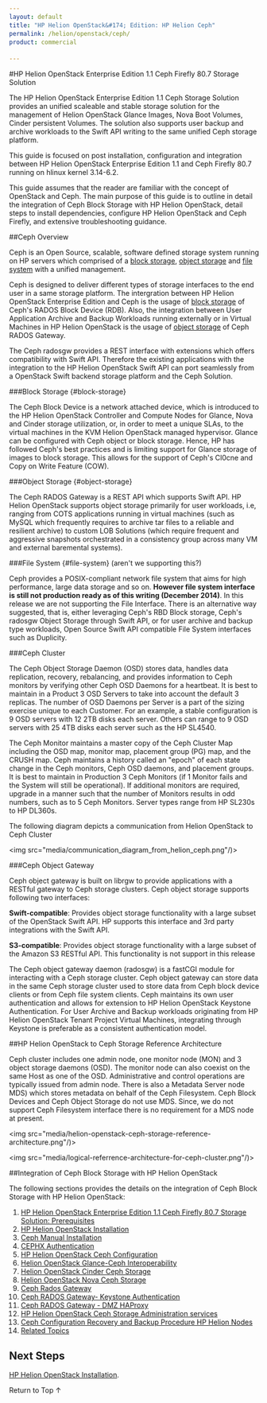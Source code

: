 ```yaml
---
layout: default
title: "HP Helion OpenStack&#174; Edition: HP Helion Ceph"
permalink: /helion/openstack/ceph/
product: commercial

---
```

<!--UNDER REVISION-->


<script>

function PageRefresh {
onLoad="window.refresh"
}

PageRefresh();

</script>
<!--
<p style="font-size: small;"> <a href="/helion/openstack/install-beta/kvm/">&#9664; PREV</a> | <a href="/helion/openstack/install-beta-overview/">&#9650; UP</a> | <a href="/helion/openstack/install-beta/esx/">NEXT &#9654;</a> </p>
-->


#HP Helion OpenStack Enterprise Edition 1.1 Ceph Firefly 80.7 Storage Solution 


The HP Helion OpenStack Enterprise Edition 1.1 Ceph Storage Solution provides an unified scaleable and stable storage solution for the management of Helion OpenStack Glance Images, Nova Boot Volumes, Cinder persistent Volumes. The solution also supports user backup and archive workloads to the Swift API writing to the same unified Ceph storage platform. 

This guide is focused on post installation, configuration and integration between HP Helion OpenStack Enterprise Edition 1.1 and Ceph Firefly 80.7 running on hlinux kernel 3.14-6.2.


This guide assumes that the reader are familiar with the concept of OpenStack and Ceph. The main purpose of this guide is to outline in detail the integration of Ceph Block Storage with HP Helion OpenStack, detail steps to install dependencies, configure HP Helion OpenStack and Ceph Firefly, and extensive troubleshooting guidance.

<!---Although installation steps are outlined, these are mostly as validity checks for dependencies. Most Enterprise Customers should have HP size and assist with the installation of HP Helion OpenStack Enterprise Edition 1.1, and Inktank size and assist with the installation of Ceph Firefly 80.7. --->


##Ceph Overview

Ceph is an Open Source, scalable, software defined storage system running on HP servers which comprised of a  [block storage](#block-storage), [object storage](#object-storage) and [file system](#file-system) with a unified management. <!---HP is committed to contribute to OpenStack integration with  management and extensions to Ceph Open Source Storage as a Solution.--->

Ceph is designed to deliver different types of storage interfaces to the end user in a same storage platform. The intergration between HP Helion OpenStack Enterprise Edition and Ceph is the usage of [block storage](#block-storage) of Ceph's RADOS Block Device (RDB). Also, the integration between User Application Archive and Backup Workloads running externally or in Virtual Machines in HP Helion OpenStack is the usage of [object storage](#object-storage) of Ceph RADOS Gateway.

The Ceph radosgw provides a REST interface with extensions which offers compatibility with Swift API. Therefore the existing applications with the integration to the HP Helion OpenStack Swift API can port seamlessly from a OpenStack Swift backend storage platform and the Ceph Solution.


###Block Storage {#block-storage}

The Ceph Block Device is a network attached device, which is introduced to the HP Helion OpenStack Controller and Compute Nodes for Glance, Nova and Cinder storage utilization, or, in order to meet a unique SLAs, to the virtual machines in the KVM Helion OpenStack managed hypervisor. Glance can be configured with Ceph object or block storage. Hence, HP has followed Ceph's best practices and is limiting support for Glance storage of images to block storage. This allows for the support of Ceph's Cl0cne and Copy on Write Feature (COW).


###Object Storage {#object-storage}

The Ceph RADOS Gateway is a REST API which supports Swift API. HP Helion OpenStack supports object storage primarily for user workloads, i.e, ranging from COTS applications running in virtual machines (such as MySQL which frequently requires to archive tar files to a reliable and resilient archive) to custom LOB Solutions (which require frequent and aggressive snapshots orchestrated in a consistency group across many VM and external baremental systems).


###File System {#file-system} (aren't we supporting this?)

Ceph provides a POSIX-compliant network file system that aims for high performance, large data storage and so on. **However file system interface is still not production ready as of this writing (December 2014)**. In this release we are not supporting the File Interface. There is an alternative way suggested, that is, either leveraging Ceph's RBD Block storage, Ceph's radosgw Object Storage through Swift API, or for user archive and backup type workloads, Open Source Swift API compatible File System interfaces such as Duplicity.

###Ceph Cluster

The Ceph Object Storage Daemon (OSD) stores data, handles data replication, recovery, rebalancing, and provides information to Ceph monitors by verifying other Ceph OSD Daemons for a heartbeat. It is best to maintain in a Product 3 OSD Servers to take into account the default 3 replicas. The number of OSD Daemons per Server is a part of the sizing exercise unique to each Customer. For an example, a stable configuration is 9 OSD servers with 12 2TB disks each server. Others can range to 9 OSD servers with 25 4TB disks each server such as the HP SL4540.

The Ceph Monitor maintains a master copy of the Ceph Cluster Map including the OSD map, monitor map, placement group (PG) map, and the CRUSH map. Ceph maintains a history called an "epoch" of each state change in the Ceph monitors, Ceph OSD daemons, and placement groups. It is best to maintain in Production 3 Ceph Monitors (if 1 Monitor fails and the System will still be operational). If additional monitors are required, upgrade in a manner such that the number of Monitors results in odd numbers, such as to 5 Ceph Monitors. Server types range from HP SL230s to HP DL360s.




The following diagram depicts a communication from Helion OpenStack to Ceph Cluster


<img src="media/communication_diagram_from_helion_ceph.png"/)>


###Ceph Object Gateway

Ceph object gateway is built on librgw to provide applications with a RESTful gateway to Ceph storage clusters. Ceph object storage supports following two interfaces:

**Swift-compatible**: Provides object storage functionality with a large subset of the OpenStack Swift API. HP supports this interface and 3rd party integrations with the Swift API.

**S3-compatible**: Provides object storage functionality with a large subset of the Amazon S3 RESTful API. This functionality is not support in this release <!---This is not supported by HP as part of the Solution, but it has passed minimal API testing.--->

The Ceph object gateway daemon (radosgw) is a fastCGI module for interacting with a Ceph storage cluster. Ceph object gateway can store data in the same Ceph storage cluster used 
to store data from Ceph block device clients or from Ceph file system clients. Ceph maintains its own user authentication and allows for extension to HP Helion OpenStack Keystone Authentication. For User Archive and Backup workloads originating from HP Helion OpenStack Tenant Project Virtual Machines, integrating through Keystone is preferable as a consistent authentication model.


##HP Helion OpenStack to Ceph Storage Reference Architecture

Ceph cluster includes one admin node, one monitor node (MON) and 3 object storage daemons (OSD). The monitor node can also coexist on the same Host as one of the OSD. Administrative and control operations are typically issued from admin node. There is also a Metadata Server node MDS) which stores metadata on behalf of the Ceph Filesystem. Ceph Block Devices and Ceph Object Storage do not use MDS. Since, we do not support Ceph Filesystem interface there is no requirement for a MDS node at present.


<img src="media/helion-openstack-ceph-storage-reference-architecture.png"/)>

<img src="media/logical-referrence-architecture-for-ceph-cluster.png"/)>


##Integration of Ceph Block Storage with HP Helion OpenStack

The following sections provides the details on the integration of Ceph Block Storage with HP Helion OpenStack:


1. [HP Helion OpenStack Enterprise Edition 1.1 Ceph Firefly 80.7 Storage Solution: Prerequisites]( /helion/openstack/ceph/prerequisite/)
2. [HP  Helion OpenStack Installation](/helion/openstack/install/overview/)
3. [Ceph Manual Installation](/helion/openstack/ceph-manual-install/)
4. [CEPHX Authentication]( /helion/openstack/ceph-authentications/)
5. [HP Helion OpenStack Ceph Configuration]( /helion/openstack/ceph-hp-helion-openstack-ceph-configuration/)
7. [Helion OpenStack Glance-Ceph Interoperability]( /helion/openstack/ceph-hp-helion-openstack-glance-ceph-interoperability/)
8. [Helion OpenStack Cinder Ceph Storage]( /helion/openstack/ceph-hp-helion-openstack-cinder-ceph-storage)
9. [Helion OpenStack Nova Ceph Storage]( /helion/openstack/ceph-helion-openstack-nova-ceph-storage/)
10. [Ceph Rados Gateway]( /helion/openstack/ceph-rados-gateway/)
11. [Ceph RADOS Gateway- Keystone Authentication](/helion/openstack/ceph-rados-gateway-keystone-authentication/)
12. [Ceph RADOS Gateway - DMZ HAProxy](/helion/openstack/ceph-rados-gateway-dmz-ha-proxy/)
12. [HP Helion OpenStack Ceph Storage Administration services](/helion/openstack/ceph-helion-openstack-ceph-storage-administration-services/)
13. [Ceph Configuration Recovery and Backup Procedure HP Helion Nodes](/helion/openstack/ceph-configuration-recovery-and-backup-procedure-HP-Helion-nodes/)
14. [Related Topics](/helion/openstack/ceph-related-topics/)









 
## Next Steps

[HP  Helion OpenStack Installation](/helion/openstack/install/overview/).
 

<a href="#top" style="padding:14px 0px 14px 0px; text-decoration: none;"> Return to Top &#8593; </a>